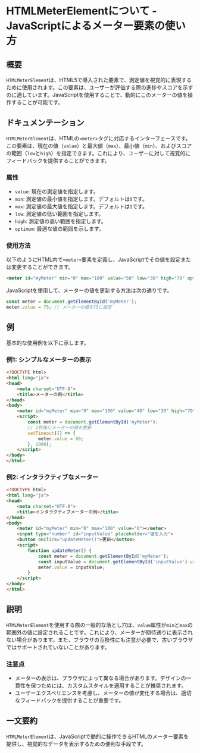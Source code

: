 <!--
Meta Description: # HTMLMeterElementについて - JavaScriptによるメーター要素の使い方 ## 概要 `HTMLMeterElement`は、HTML5で導入された要素で、測定値を視覚的に表現するために使用されます。この要素は、ユーザーが評価する際の進捗やスコアを示すのに適しています。Jav...
Meta Keywords: meter, value, html, max, min
-->

# HTMLMeterElementについて - JavaScriptによるメーター要素の使い方

## 概要
`HTMLMeterElement`は、HTML5で導入された要素で、測定値を視覚的に表現するために使用されます。この要素は、ユーザーが評価する際の進捗やスコアを示すのに適しています。JavaScriptを使用することで、動的にこのメーターの値を操作することが可能です。

## ドキュメンテーション
`HTMLMeterElement`は、HTMLの`<meter>`タグに対応するインターフェースです。この要素は、現在の値（`value`）と最大値（`max`）、最小値（`min`）、およびスコアの範囲（`low`と`high`）を指定できます。これにより、ユーザーに対して視覚的にフィードバックを提供することができます。

### 属性
- `value`: 現在の測定値を指定します。
- `min`: 測定値の最小値を指定します。デフォルトは`0`です。
- `max`: 測定値の最大値を指定します。デフォルトは`1`です。
- `low`: 測定値の低い範囲を指定します。
- `high`: 測定値の高い範囲を指定します。
- `optimum`: 最適な値の範囲を示します。

### 使用方法
以下のようにHTML内で`<meter>`要素を定義し、JavaScriptでその値を設定または変更することができます。

```html
<meter id="myMeter" min="0" max="100" value="50" low="30" high="70" optimum="80"></meter>
```

JavaScriptを使用して、メーターの値を更新する方法は次の通りです。

```javascript
const meter = document.getElementById('myMeter');
meter.value = 75; // メーターの値を75に設定
```

## 例
基本的な使用例を以下に示します。

### 例1: シンプルなメーターの表示
```html
<!DOCTYPE html>
<html lang="ja">
<head>
    <meta charset="UTF-8">
    <title>メーターの例</title>
</head>
<body>
    <meter id="myMeter" min="0" max="100" value="40" low="30" high="70" optimum="80"></meter>
    <script>
        const meter = document.getElementById('myMeter');
        // 1秒後にメーターの値を更新
        setTimeout(() => {
            meter.value = 60;
        }, 1000);
    </script>
</body>
</html>
```

### 例2: インタラクティブなメーター
```html
<!DOCTYPE html>
<html lang="ja">
<head>
    <meta charset="UTF-8">
    <title>インタラクティブメーターの例</title>
</head>
<body>
    <meter id="myMeter" min="0" max="100" value="0"></meter>
    <input type="number" id="inputValue" placeholder="値を入力">
    <button onclick="updateMeter()">更新</button>
    <script>
        function updateMeter() {
            const meter = document.getElementById('myMeter');
            const inputValue = document.getElementById('inputValue').value;
            meter.value = inputValue;
        }
    </script>
</body>
</html>
```

## 説明
`HTMLMeterElement`を使用する際の一般的な落とし穴は、`value`属性が`min`と`max`の範囲外の値に設定されることです。これにより、メーターが期待通りに表示されない場合があります。また、ブラウザの互換性にも注意が必要で、古いブラウザではサポートされていないことがあります。

### 注意点
- メーターの表示は、ブラウザによって異なる場合があります。デザインの一貫性を保つためには、カスタムスタイルを適用することが推奨されます。
- ユーザーエクスペリエンスを考慮し、メーターの値が変化する場合は、適切なフィードバックを提供することが重要です。

## 一文要約
`HTMLMeterElement`は、JavaScriptで動的に操作できるHTMLのメーター要素を提供し、視覚的なデータを表示するための便利な手段です。